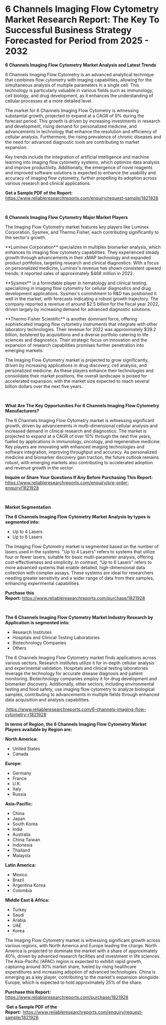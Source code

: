<p><h1>6 Channels Imaging Flow Cytometry Market Research Report: The Key To Successful Business Strategy Forecasted for Period from 2025 - 2032</h1></p><p><strong>6 Channels Imaging Flow Cytometry Market Analysis and Latest Trends</strong></p>
<p><p>6 Channels Imaging Flow Cytometry is an advanced analytical technique that combines flow cytometry with imaging capabilities, allowing for the simultaneous analysis of multiple parameters in a single cell. This technology is particularly valuable in various fields such as immunology, cell biology, and drug development, as it enhances the understanding of cellular processes at a more detailed level.</p><p>The market for 6 Channels Imaging Flow Cytometry is witnessing substantial growth, projected to expand at a CAGR of 9% during the forecast period. This growth is driven by increasing investments in research and development, rising demand for personalized medicine, and advancements in technology that enhance the resolution and efficiency of cellular analysis. Furthermore, the rising prevalence of chronic diseases and the need for advanced diagnostic tools are contributing to market expansion. </p><p>Key trends include the integration of artificial intelligence and machine learning into imaging flow cytometry systems, which optimize data analysis and improve productivity. Additionally, the emergence of novel reagents and improved software solutions is expected to enhance the usability and accuracy of imaging flow cytometry, further propelling its adoption across various research and clinical applications.</p></p>
<p><strong>Get a Sample PDF of the Report:&nbsp;</strong> <a href="https://www.reliableresearchreports.com/enquiry/request-sample/1821928?utm_campaign=3364&utm_medium=2&utm_source=Github&utm_content=ia&utm_term=14042025&utm_id=6-channels-imaging-flow-cytometry">https://www.reliableresearchreports.com/enquiry/request-sample/1821928</a></p>
<p>&nbsp;</p>
<p><strong>6 Channels Imaging Flow Cytometry Major Market Players</strong></p>
<p><p>The Imaging Flow Cytometry market features key players like Luminex Corporation, Sysmex, and Thermo Fisher, each contributing significantly to the sector's growth.</p><p>**Luminex Corporation** specializes in multiplex biomarker analysis, which enhances its imaging flow cytometry capabilities. They experienced steady growth through advancements in their xMAP technology and expanded product portfolios, targeting research and clinical diagnostics. With a focus on personalized medicine, Luminex's revenue has shown consistent upward trends; it reported sales of approximately $468 million in 2022.</p><p>**Sysmex** is a formidable player in hematology and clinical testing, specializing in imaging flow cytometry for cellular diagnostics and drug development applications. Sysmex's commitment to R&D has positioned it well in the market, with forecasts indicating a robust growth trajectory. The company reported a revenue of around $2.5 billion for the fiscal year 2022, driven largely by increasing demand for advanced diagnostic solutions.</p><p>**Thermo Fisher Scientific** is another dominant force, offering sophisticated imaging flow cytometry instruments that integrate with other laboratory technologies. Their revenue for 2022 was approximately $39.2 billion, bolstered by acquisitions and a diverse portfolio catering to life sciences and diagnostics. Their strategic focus on innovation and the expansion of research capabilities promises further penetration into emerging markets.</p><p>The Imaging Flow Cytometry market is projected to grow significantly, driven by increasing applications in drug discovery, cell analysis, and personalized medicine. As these players enhance their technologies and consolidate their market positions, the overall landscape is poised for accelerated expansion, with the market size expected to reach several billion dollars over the next five years.</p></p>
<p>&nbsp;</p>
<p><strong>What Are The Key Opportunities For 6 Channels Imaging Flow Cytometry Manufacturers?</strong></p>
<p><p>The 6 Channels Imaging Flow Cytometry market is witnessing significant growth, driven by advancements in multi-dimensional cellular analysis and increased demand in clinical research and diagnostics. The market is projected to expand at a CAGR of over 10% through the next five years, fueled by applications in immunology, oncology, and regenerative medicine. Key players are innovating with enhanced imaging technologies and software integration, improving throughput and accuracy. As personalized medicine and biomarker discovery gain traction, the future outlook remains robust, with emerging markets also contributing to accelerated adoption and revenue growth in the sector.</p></p>
<p><strong>Inquire or Share Your Questions If Any Before Purchasing This Report:</strong> <a href="https://www.reliableresearchreports.com/enquiry/pre-order-enquiry/1821928?utm_campaign=3364&utm_medium=2&utm_source=Github&utm_content=ia&utm_term=14042025&utm_id=6-channels-imaging-flow-cytometry">https://www.reliableresearchreports.com/enquiry/pre-order-enquiry/1821928</a></p>
<p>&nbsp;</p>
<p><strong>Market Segmentation</strong></p>
<p><strong>The 6 Channels Imaging Flow Cytometry Market Analysis by types is segmented into:</strong></p>
<p><ul><li>Up to 4 Lasers</li><li>Up to 6 Lasers</li></ul></p>
<p><p>The Imaging Flow Cytometry market is segmented based on the number of lasers used in the systems. "Up to 4 Lasers" refers to systems that utilize four or fewer lasers, suitable for basic multi-parameter analysis, offering cost-effectiveness and simplicity. In contrast, "Up to 6 Lasers" refers to more advanced systems that enable detailed, high-dimensional data collection with complex assays. These systems are ideal for researchers needing greater sensitivity and a wider range of data from their samples, enhancing experimental capabilities.</p></p>
<p><strong>Purchase this Report:&nbsp;</strong><a href="https://www.reliableresearchreports.com/purchase/1821928?utm_campaign=3364&utm_medium=2&utm_source=Github&utm_content=ia&utm_term=14042025&utm_id=6-channels-imaging-flow-cytometry">https://www.reliableresearchreports.com/purchase/1821928</a></p>
<p>&nbsp;</p>
<p><strong>The 6 Channels Imaging Flow Cytometry Market Industry Research by Application is segmented into:</strong></p>
<p><ul><li>Research Institutes</li><li>Hospitals and Clinical Testing Laboratories</li><li>Biotechnology Companies</li><li>Others</li></ul></p>
<p><p>The 6 Channels Imaging Flow Cytometry market finds applications across various sectors. Research institutes utilize it for in-depth cellular analysis and experimental validation. Hospitals and clinical testing laboratories leverage the technology for accurate disease diagnosis and patient monitoring. Biotechnology companies employ it for drug development and biomarker discovery. Additionally, other sectors, including environmental testing and food safety, use imaging flow cytometry to analyze biological samples, contributing to advancements in multiple fields through enhanced data acquisition and analysis capabilities.</p></p>
<p><a href="https://www.reliableresearchreports.com/6-channels-imaging-flow-cytometry-r1821928?utm_campaign=3364&utm_medium=2&utm_source=Github&utm_content=ia&utm_term=14042025&utm_id=6-channels-imaging-flow-cytometry">&nbsp;https://www.reliableresearchreports.com/6-channels-imaging-flow-cytometry-r1821928</a></p>
<p><strong>In terms of Region, the 6 Channels Imaging Flow Cytometry Market Players available by Region are:</strong></p>
<p>
    <p> <strong> North America: </strong>
        <ul>
            <li>United States</li>
            <li>Canada</li>
        </ul>
        </p> 
    <p> <strong> Europe: </strong>
        <ul>
            <li>Germany</li>
            <li>France</li>
            <li>U.K.</li>
            <li>Italy</li>
            <li>Russia</li>
        </ul>
        </p> 
    <p> <strong> Asia-Pacific: </strong>
        <ul>
            <li>China</li>
            <li>Japan</li>
            <li>South Korea</li>
            <li>India</li>
            <li>Australia</li>
            <li>China Taiwan</li>
            <li>Indonesia</li>
            <li>Thailand</li>
            <li>Malaysia</li>
        </ul>
        </p> 
    <p> <strong> Latin America: </strong>
        <ul>
            <li>Mexico</li>
            <li>Brazil</li>
            <li>Argentina Korea</li>
            <li>Colombia</li>
        </ul>
        </p> 
    <p> <strong> Middle East & Africa: </strong>
        <ul>
            <li>Turkey</li>
            <li>Saudi</li>
            <li>Arabia</li>
            <li>UAE</li>
            <li>Korea</li>
        </ul>
    </p>
    </p>
<p><p>The Imaging Flow Cytometry market is witnessing significant growth across various regions, with North America and Europe leading the charge. North America is projected to dominate the market with a share of approximately 40%, driven by advanced research facilities and investment in life sciences. The Asia-Pacific (APAC) region is expected to exhibit rapid growth, capturing around 30% market share, fueled by rising healthcare expenditures and increasing adoption of advanced technologies. China is emerging as a key player, contributing to the market's expansion alongside Europe, which is expected to hold approximately 25% of the share.</p></p>
<p><strong>Purchase this Report: </strong><a href="https://www.reliableresearchreports.com/purchase/1821928?utm_campaign=3364&utm_medium=2&utm_source=Github&utm_content=ia&utm_term=14042025&utm_id=6-channels-imaging-flow-cytometry">https://www.reliableresearchreports.com/purchase/1821928</a></p>
<p>&nbsp;<strong>Get a Sample PDF of the Report:&nbsp;&nbsp;</strong><a href="https://www.reliableresearchreports.com/enquiry/request-sample/1821928?utm_campaign=3364&utm_medium=2&utm_source=Github&utm_content=ia&utm_term=14042025&utm_id=6-channels-imaging-flow-cytometry">https://www.reliableresearchreports.com/enquiry/request-sample/1821928</a></p>
<p><strong></strong></p>
<p><p></p><p></p><p></p></p>